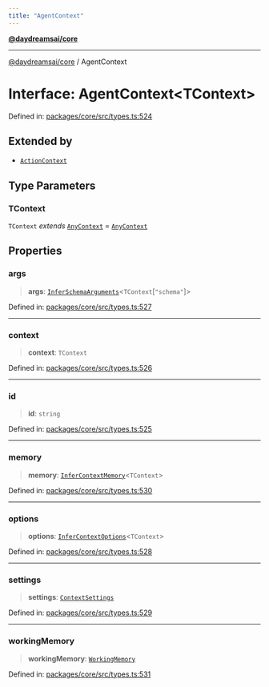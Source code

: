```yaml
---
title: "AgentContext"
---
```


[**@daydreamsai/core**](./api-reference.md)

***

[@daydreamsai/core](./api-reference.md) / AgentContext

# Interface: AgentContext\<TContext\>

Defined in: [packages/core/src/types.ts:524](https://github.com/dojoengine/daydreams/blob/612e9304717c546d301f9cac8c204de734cac957/packages/core/src/types.ts#L524)

## Extended by

- [`ActionContext`](./ActionContext.md)

## Type Parameters

### TContext

`TContext` *extends* [`AnyContext`](./AnyContext.md) = [`AnyContext`](./AnyContext.md)

## Properties

### args

> **args**: [`InferSchemaArguments`](./InferSchemaArguments.md)\<`TContext`\[`"schema"`\]\>

Defined in: [packages/core/src/types.ts:527](https://github.com/dojoengine/daydreams/blob/612e9304717c546d301f9cac8c204de734cac957/packages/core/src/types.ts#L527)

***

### context

> **context**: `TContext`

Defined in: [packages/core/src/types.ts:526](https://github.com/dojoengine/daydreams/blob/612e9304717c546d301f9cac8c204de734cac957/packages/core/src/types.ts#L526)

***

### id

> **id**: `string`

Defined in: [packages/core/src/types.ts:525](https://github.com/dojoengine/daydreams/blob/612e9304717c546d301f9cac8c204de734cac957/packages/core/src/types.ts#L525)

***

### memory

> **memory**: [`InferContextMemory`](./InferContextMemory.md)\<`TContext`\>

Defined in: [packages/core/src/types.ts:530](https://github.com/dojoengine/daydreams/blob/612e9304717c546d301f9cac8c204de734cac957/packages/core/src/types.ts#L530)

***

### options

> **options**: [`InferContextOptions`](./InferContextOptions.md)\<`TContext`\>

Defined in: [packages/core/src/types.ts:528](https://github.com/dojoengine/daydreams/blob/612e9304717c546d301f9cac8c204de734cac957/packages/core/src/types.ts#L528)

***

### settings

> **settings**: [`ContextSettings`](./ContextSettings.md)

Defined in: [packages/core/src/types.ts:529](https://github.com/dojoengine/daydreams/blob/612e9304717c546d301f9cac8c204de734cac957/packages/core/src/types.ts#L529)

***

### workingMemory

> **workingMemory**: [`WorkingMemory`](./WorkingMemory.md)

Defined in: [packages/core/src/types.ts:531](https://github.com/dojoengine/daydreams/blob/612e9304717c546d301f9cac8c204de734cac957/packages/core/src/types.ts#L531)
